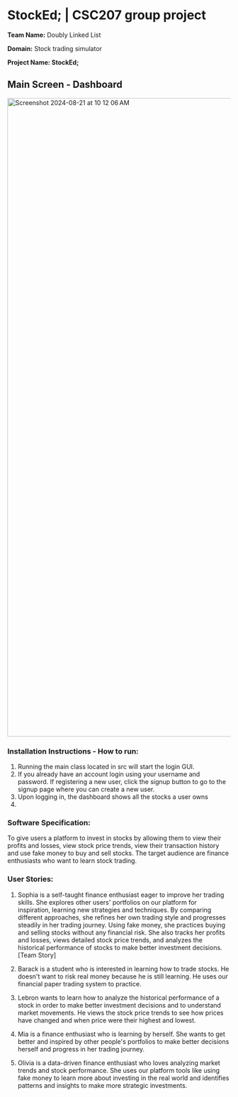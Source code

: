# StockEd; | CSC207 group project

**Team Name:** Doubly Linked List

**Domain:** Stock trading simulator

**Project Name: StockEd;**

## Main Screen - Dashboard
<img width="1440" alt="Screenshot 2024-08-21 at 10 12 06 AM" src="https://github.com/user-attachments/assets/18fef358-7129-48b2-a8fe-9245f2fd03dd">

### Installation Instructions - How to run:
1. Running the main class located in src will start the login GUI.
2. If you already have an account login using your username and password. If registering a new user, click the signup button to go to the signup page where you can create a new user.
3. Upon logging in, the dashboard shows all the stocks a user owns 
4. 

### **Software Specification:**
To give users a platform to invest in stocks by allowing them to view their profits and losses, view stock price trends, view their transaction history and use fake money to buy and sell stocks. The target audience are finance enthusiasts who want to learn stock trading. 

### **User Stories:**
1. Sophia is a self-taught finance enthusiast eager to improve her trading skills. She explores other users' portfolios on our platform for inspiration, learning new strategies and techniques. By comparing different approaches, she refines her own trading style and progresses steadily in her trading journey. Using fake money, she practices buying and selling stocks without any financial risk. She also tracks her profits and losses, views detailed stock price trends, and analyzes the historical performance of stocks to make better investment decisions. [Team Story]

2. Barack is a student who is interested in learning how to trade stocks. He doesn't want to risk real money because he is still learning. He uses our financial paper trading system to practice.

3. Lebron wants to learn how to analyze the historical performance of a stock in order to make better investment decisions and to understand market movements. He views the stock price trends to see how prices have changed and when price were their highest and lowest.

4. Mia is a finance enthusiast who is learning by herself. She wants to get better and inspired by other people's portfolios to make better decisions herself and progress in her trading journey.

5. Olivia is a data-driven finance enthusiast who loves analyzing market trends and stock performance. She uses our platform tools like using fake money to learn more about investing in the real world and identifies patterns and insights to make more strategic investments.


